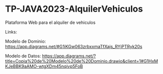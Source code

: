 # TP-JAVA2023-AlquilerVehiculos
Plataforma Web para el alquiler de vehiculos

Links:

Modelo de Dominio: https://app.diagrams.net/#G1iKGw063zrbxxmaTfXajs_RYjPTRyk20s

Modelo de Datos: https://app.diagrams.net/?title=Copia%20de%20Modelo%20de%20Dominio.drawio&client=1#G1HxMKJeBBK9aAMO-wtgXDm45nqivp5FoB
